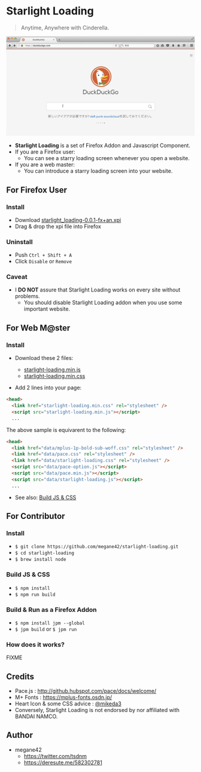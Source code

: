 # Starlight Loading

> Anytime, Anywhere with Cinderella.

![demo](doc/demo.gif)

* **Starlight Loading** is a set of Firefox Addon and Javascript Component.
* If you are a Firefox user:
    * You can see a starry loading screen whenever you open a website.
* If you are a web master:
    * You can introduce a starry loading screen into your website.

## For Firefox User

### Install

* Download [starlight_loading-0.0.1-fx+an.xpi](starlight_loading-0.0.1-fx+an.xpi)
* Drag & drop the xpi file into Firefox

### Uninstall

* Push `Ctrl + Shift + A`
* Click `Disable` or `Remove`

### Caveat

* I **DO NOT** assure that Starlight Loading works on every site without problems.
    * You should disable Starlight Loading addon when you use some important website.

## For Web M@ster

### Install

* Download these 2 files:
    * [starlight-loading.min.js](starlight-loading.min.js)
    * [starlight-loading.min.css](starlight-loading.min.css)

* Add 2 lines into your page:

```html
<head>
  <link href="starlight-loading.min.css" rel="stylesheet" />
  <script src="starlight-loading.min.js"></script>
  ...
```

The above sample is equivarent to the following:

```html
<head>
  <link href="data/mplus-1p-bold-sub-woff.css" rel="stylesheet" />
  <link href="data/pace.css" rel="stylesheet" />
  <link href="data/starlight-loading.css" rel="stylesheet" />
  <script src="data/pace-option.js"></script>
  <script src="data/pace.min.js"></script>
  <script src="data/starlight-loading.js"></script>
  ...
```

* See also: [Build JS & CSS](#build-js--css)

## For Contributor

### Install

* `$ git clone https://github.com/megane42/starlight-loading.git`
* `$ cd starlight-loading`
* `$ brew install node`

### Build JS & CSS

* `$ npm install`
* `$ npm run build`

### Build & Run as a Firefox Addon

* `$ npm install jpm --global`
* `$ jpm build` or `$ jpm run`

### How does it works?

FIXME

## Credits

* Pace.js : http://github.hubspot.com/pace/docs/welcome/
* M+ Fonts : https://mplus-fonts.osdn.jp/
* Heart Icon & some CSS advice : [@mikeda3](https://github.com/mikeda3)
* Conversely, Starlight Loading is not endorsed by nor affiliated with BANDAI NAMCO.

## Author

* megane42
    * https://twitter.com/tsdnm
    * https://deresute.me/582302781
